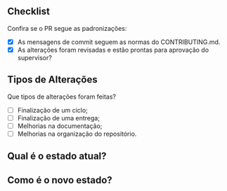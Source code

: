 <!-- Descreva o objetivo das alterações propostas. Explique o que foi modificado e por que é importante de modo sucinto. -->

## Checklist
Confira se o PR segue as padronizações:
- [x] As mensagens de commit seguem as normas do CONTRIBUTING.md.
- [x] As alterações foram revisadas e estão prontas para aprovação do supervisor?

## Tipos de Alterações
Que tipos de alterações foram feitas?

- [ ] Finalização de um ciclo;
- [ ] Finalização de uma entrega;
- [ ] Melhorias na documentação;
- [ ] Melhorias na organização do repositório.

## Qual é o estado atual?

## Como é o novo estado?
